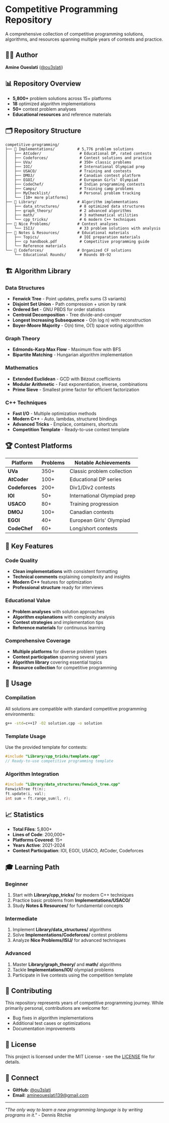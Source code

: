 # Competitive Programming Repository

A comprehensive collection of competitive programming solutions, algorithms, and resources spanning multiple years of contests and practice.

## 👨‍💻 Author
**Amine Oueslati** ([@ou3slati](https://github.com/ou3slati))

## 📊 Repository Overview
- **5,800+** problem solutions across 15+ platforms
- **18** optimized algorithm implementations
- **50+** contest problem analyses
- **Educational resources** and reference materials

## 🗂️ Repository Structure

```
competitive-programming/
├── 📁 Implementations/          # 5,776 problem solutions
│   ├── AtCoder/                 # Educational DP, rated contests
│   ├── Codeforces/              # Contest solutions and practice
│   ├── UVa/                     # 350+ classic problems
│   ├── IOI/                     # International Olympiad prep
│   ├── USACO/                   # Training and contests
│   ├── DMOJ/                    # Canadian contest platform
│   ├── EGOI/                    # European Girls' Olympiad
│   ├── CodeChef/                # Indian programming contests
│   ├── Camps/                   # Training camp problems
│   ├── MyChecklist/             # Personal problem tracking
│   └── [10+ more platforms]
├── 📁 Library/                  # Algorithm implementations
│   ├── data_structures/         # 8 optimized data structures
│   ├── graph_theory/            # 2 advanced algorithms
│   ├── math/                    # 3 mathematical utilities
│   └── cpp_tricks/              # 6 modern C++ techniques
├── 📁 Nice Problems/            # Contest analyses
│   └── ISIJ/                    # 33 problem solutions with analysis
├── 📁 Notes & Resources/        # Educational materials
│   ├── Topics/                  # IOI preparation materials
│   ├── cp handbook.pdf          # Competitive programming guide
│   └── Reference materials
└── 📁 Codeforces/               # Organized CF solutions
    └── Educational Rounds/      # Rounds 89-92
```

## 🏗️ Algorithm Library

### Data Structures
- **Fenwick Tree** - Point updates, prefix sums (3 variants)
- **Disjoint Set Union** - Path compression + union by rank
- **Ordered Set** - GNU PBDS for order statistics
- **Centroid Decomposition** - Tree divide-and-conquer
- **Longest Increasing Subsequence** - O(n log n) with reconstruction
- **Boyer-Moore Majority** - O(n) time, O(1) space voting algorithm

### Graph Theory
- **Edmonds-Karp Max Flow** - Maximum flow with BFS
- **Bipartite Matching** - Hungarian algorithm implementation

### Mathematics
- **Extended Euclidean** - GCD with Bézout coefficients
- **Modular Arithmetic** - Fast exponentiation, inverse, combinations
- **Prime Sieve** - Smallest prime factor for efficient factorization

### C++ Techniques
- **Fast I/O** - Multiple optimization methods
- **Modern C++** - Auto, lambdas, structured bindings
- **Advanced Tricks** - Emplace, containers, shortcuts
- **Competition Template** - Ready-to-use contest template

## 🏆 Contest Platforms

| Platform | Problems | Notable Achievements |
|----------|----------|---------------------|
| **UVa** | 350+ | Classic problem collection |
| **AtCoder** | 100+ | Educational DP series |
| **Codeforces** | 200+ | Div1/Div2 contests |
| **IOI** | 50+ | International Olympiad prep |
| **USACO** | 80+ | Training progression |
| **DMOJ** | 100+ | Canadian contests |
| **EGOI** | 40+ | European Girls' Olympiad |
| **CodeChef** | 60+ | Long/short contests |

## 🎯 Key Features

### Code Quality
- **Clean implementations** with consistent formatting
- **Technical comments** explaining complexity and insights
- **Modern C++** features for optimization
- **Professional structure** ready for interviews

### Educational Value
- **Problem analyses** with solution approaches
- **Algorithm explanations** with complexity analysis
- **Contest strategies** and implementation tips
- **Reference materials** for continuous learning

### Comprehensive Coverage
- **Multiple platforms** for diverse problem types
- **Contest participation** spanning several years
- **Algorithm library** covering essential topics
- **Resource collection** for competitive programming

## 🚀 Usage

### Compilation
All solutions are compatible with standard competitive programming environments:
```bash
g++ -std=c++17 -O2 solution.cpp -o solution
```

### Template Usage
Use the provided template for contests:
```cpp
#include "Library/cpp_tricks/template.cpp"
// Ready-to-use competitive programming template
```

### Algorithm Integration
```cpp
#include "Library/data_structures/fenwick_tree.cpp"
FenwickTree ft(n);
ft.update(i, val);
int sum = ft.range_sum(l, r);
```

## 📈 Statistics
- **Total Files**: 5,800+
- **Lines of Code**: 200,000+
- **Platforms Covered**: 15+
- **Years Active**: 2021-2024
- **Contest Participation**: IOI, EGOI, USACO, AtCoder, Codeforces

## 🎓 Learning Path

### Beginner
1. Start with **Library/cpp_tricks/** for modern C++ techniques
2. Practice basic problems from **Implementations/USACO/**
3. Study **Notes & Resources/** for fundamental concepts

### Intermediate  
1. Implement **Library/data_structures/** algorithms
2. Solve **Implementations/Codeforces/** contest problems
3. Analyze **Nice Problems/ISIJ/** for advanced techniques

### Advanced
1. Master **Library/graph_theory/** and **math/** algorithms
2. Tackle **Implementations/IOI/** olympiad problems
3. Participate in live contests using the competition template

## 🤝 Contributing

This repository represents years of competitive programming journey. While primarily personal, contributions are welcome for:
- Bug fixes in algorithm implementations
- Additional test cases or optimizations
- Documentation improvements

## 📄 License

This project is licensed under the MIT License - see the [LICENSE](LICENSE) file for details.

## 🔗 Connect

- **GitHub**: [@ou3slati](https://github.com/ou3slati)
- **Email**: amineoueslati139@gmail.com

---
*"The only way to learn a new programming language is by writing programs in it."* - Dennis Ritchie
